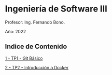 # Ingeniería de Software III 

Profesor: Ing. Fernando Bono.

Año: 2022

## Indice de Contenido

[1 - TP1 - Git Básico](/Ejercicios_TP1.md)

[2 - TP2 - Introducción a Docker](/Ejercicios_TP2.md)

